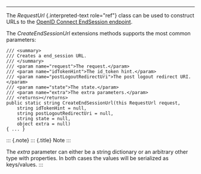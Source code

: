 ------------------------------------------------------------------------

The *RequestUrl <refRequestUrl>*{.interpreted-text role="ref"} class can
be used to construct URLs to the [OpenID Connect EndSession
endpoint](https://openid.net/specs/openid-connect-session-1_0.html#RPLogout).

The *CreateEndSessionUrl* extensions methods supports the most common
parameters:

```
/// <summary>
/// Creates a end_session URL.
/// </summary>
/// <param name="request">The request.</param>
/// <param name="idTokenHint">The id_token hint.</param>
/// <param name="postLogoutRedirectUri">The post logout redirect URI.</param>
/// <param name="state">The state.</param>
/// <param name="extra">The extra parameters.</param>
/// <returns></returns>
public static string CreateEndSessionUrl(this RequestUrl request,
    string idTokenHint = null,
    string postLogoutRedirectUri = null,
    string state = null,
    object extra = null)
{ ... }
```

::: {.note}
::: {.title}
Note
:::

The *extra* parameter can either be a string dictionary or an arbitrary
other type with properties. In both cases the values will be serialized
as keys/values.
:::

